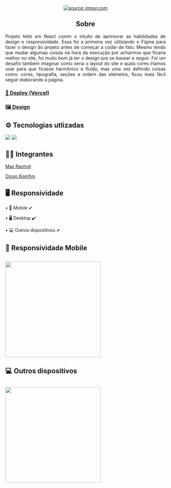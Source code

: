 <div align="center">
  <a href="https://imgur.com/gDvPUQb"><img src="https://i.imgur.com/gDvPUQb.png" title="source: imgur.com" /></a>
</div>
<h2 align="center">Sobre</h2>
<p align="justify">
Projeto feito em React comm o intuíto de aprimorar as habilidades de design e responsividade. Essa foi a primeira vez utilizando o Figma para fazer o design do projeto antes de começar a codar de fato. Mesmo tendo que mudar algumas coisas na hora da execução por acharmos que ficaria melhor no site, foi muito bom já ter o design pra se basear e seguir. Foi um desafio também imaginar como seria o layout do site e quais cores iríamos usar para que ficasse harmônico e fluído, mas uma vez definido coisas como: cores, tipografia, seções e ordem das elemetos, ficou mais fácil seguir elaborando a página.</p>

<h3><a href="https://projeto-predero.vercel.app/" target="blank">🔗 Deploy (Vercel)</a></h3>
<h3><a href="https://www.figma.com/file/w1mAemCnpwHtmUe8MXVmCd/PROJETO-PEDERO?node-id=0%3A1">🖼 Design</a></h3>

<h2>⚙ Tecnologias utlizadas</h2>
<img src="https://img.shields.io/badge/React-20232A?style=for-the-badge&logo=react&logoColor=61DAFB"/>
<img src="https://img.shields.io/badge/styled--components-DB7093?style=for-the-badge&logo=styled-components&logoColor=white"/>

<h2>👨‍💻 Integrantes</h2>
<p><a href="https://github.com/maxranholi">Max Ranholi</a></p>
<p><a href="https://github.com/DiogoB0mfim">Diogo Bomfim</a></p>

<h2>🖥 Responsividade</h2>
<p>• 📱 Mobile ✔</p>
<p>• 🖥 Desktop ✔</p>
<p>• 💻 Outros dispositivos ✔</p>

<h2>📱 Responsividade Mobile<h2>
<img width="300" src="pokedex/src/assets/mobile.gif">

<h2>💻 Outros dispositivos<h2>
<img width="300" src="pokedex/src/assets/desktop.gif">
